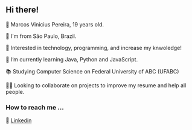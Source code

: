 ## Hi there!

👋 Marcos Vinicius Pereira, 19 years old.

📍 I'm from São Paulo, Brazil.

👀 Interested in technology, programming, and increase my knwoledge!

🌱 I’m currently learning Java, Python and JavaScript.

📚 Studying Computer Science on Federal University of ABC (UFABC)

🤝🏼 Looking to collaborate on projects to improve my resume and help all people.


### How to reach me ...

💬 [Linkedin](linkedin.com/in/marcos-vinicius-pereira-285560212)
